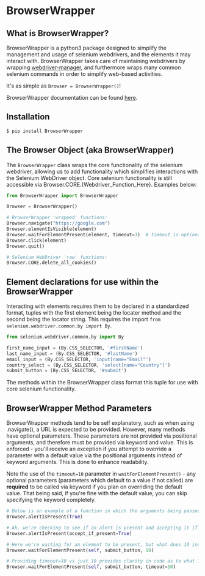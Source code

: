 # BrowserWrapper

## What is BrowserWrapper?
BrowserWrapper is a python3 package designed to simplify the management and usage of selenium webdrivers, and the elements it may interact with. BrowserWrapper takes care of maintaining webdrivers by wrapping [webdriver-manager](https://github.com/SergeyPirogov/webdriver_manager), and furthermore wraps many common selenium commands in order to simplify web-based activities.

It's as simple as `Browser = BrowserWrapper()`!

BrowserWrapper documentation can be found [here](https://mikefez.github.io/BrowserWrapper/).

## Installation
```bash
$ pip install BrowserWrapper
```

## The Browser Object (aka BrowserWrapper)
The `BrowserWrapper` class wraps the core functionality of the selenium webdriver, allowing us to add functionality which simplifies interactions with the Selenium WebDriver object. Core selenium functionality is still accessible via Browser.CORE.{Webdriver_Function_Here}. Examples below:

```python
from BrowserWrapper import BrowserWrapper

Browser = BrowserWrapper()

# BrowserWrapper 'wrapped' functions:
Browser.navigate("https://google.com")
Browser.elementIsVisible(element)
Browser.waitForElementPresent(element, timeout=3)  # timeout is optional as the default is 5
Browser.click(element)
Browser.quit()

# Selenium WebDriver 'raw' functions:
Browser.CORE.delete_all_cookies()
```

## Element declarations for use within the BrowserWrapper
Interacting with elements requires them to be declared in a standardized format, tuples with the first element being the locater method and the second being the locator string. This requires the import `from selenium.webdriver.common.by import By`.

```python
from selenium.webdriver.common.by import By

first_name_input = (By.CSS_SELECTOR, '#firstName')
last_name_input = (By.CSS_SELECTOR, '#lastName')
email_input = (By.CSS_SELECTOR, 'input[name="Email"')
country_select = (By.CSS_SELECTOR, 'select[name="Country"]')
submit_button = (By.CSS_SELECTOR, '#submit')
```

The methods within the BrowserWrapper class format this tuple for use with core selenium functionality.

## BrowserWrapper Method Parameters
BrowserWrapper methods tend to be self explanatory, such as when using .navigate(), a URL is expected to be provided. However, many methods have optional parameters. These parameters are not provided via positional arguments, and therefore must be provided via keyword and value. This is enforced - you'll receive an exception if you attempt to override a parameter with a default value via the positional arguments instead of keyword arguments. This is done to enhance readability.

Note the use of the `timeout=10` parameter in `waitForElementPresent()` - any optional parameters (parameters which default to a value if not called) are **required** to be called via keyword if you plan on overriding the default value. That being said, if you're fine with the default value, you can skip specifying the keyword completely.

```python
# Below is an example of a function in which the arguments being passed are not easily identifiable. Are we stating that the alert is indeed present to the Browser? What does True mean here?
Browser.alertIsPresent(True)

# Ah, we're checking to see if an alert is present and accepting it if so!
Browser.alertIsPresent(accept_if_present=True)

# Here we're waiting for an element to be present, but what does 10 indicate? (alright, it's probably the timeout, but still!)
Browser.waitForElementPresent(self, submit_button, 10)

# Providing timeout=10 vs just 10 provides clarity in code as to what 10's purpose is
Browser.waitForElementPresent(self, submit_button, timeout=10)
```
